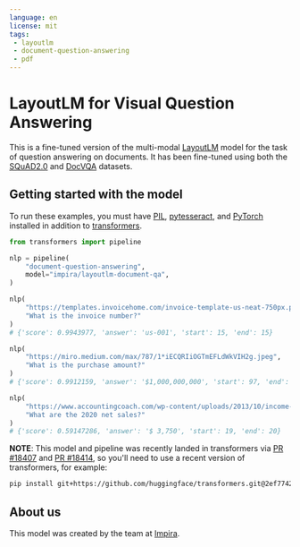 ```yaml
---
language: en
license: mit
tags:
 - layoutlm
 - document-question-answering
 - pdf
---
```


# LayoutLM for Visual Question Answering

This is a fine-tuned version of the multi-modal [LayoutLM](https://aka.ms/layoutlm) model for the task of question answering on documents. It has been fine-tuned using both the [SQuAD2.0](https://huggingface.co/datasets/squad_v2) and [DocVQA](https://www.docvqa.org/) datasets.

## Getting started with the model

To run these examples, you must have [PIL](https://pillow.readthedocs.io/en/stable/installation.html), [pytesseract](https://pypi.org/project/pytesseract/), and [PyTorch](https://pytorch.org/get-started/locally/) installed in addition to [transformers](https://huggingface.co/docs/transformers/index).

```python
from transformers import pipeline

nlp = pipeline(
    "document-question-answering",
    model="impira/layoutlm-document-qa",
)

nlp(
    "https://templates.invoicehome.com/invoice-template-us-neat-750px.png",
    "What is the invoice number?"
)
# {'score': 0.9943977, 'answer': 'us-001', 'start': 15, 'end': 15}

nlp(
    "https://miro.medium.com/max/787/1*iECQRIiOGTmEFLdWkVIH2g.jpeg",
    "What is the purchase amount?"
)
# {'score': 0.9912159, 'answer': '$1,000,000,000', 'start': 97, 'end': 97}

nlp(
    "https://www.accountingcoach.com/wp-content/uploads/2013/10/income-statement-example@2x.png",
    "What are the 2020 net sales?"
)
# {'score': 0.59147286, 'answer': '$ 3,750', 'start': 19, 'end': 20}
```

**NOTE**: This model and pipeline was recently landed in transformers via [PR #18407](https://github.com/huggingface/transformers/pull/18407) and [PR #18414](https://github.com/huggingface/transformers/pull/18414), so you'll need to use a recent version of transformers, for example:

```bash
pip install git+https://github.com/huggingface/transformers.git@2ef774211733f0acf8d3415f9284c49ef219e991
```

## About us

This model was created by the team at [Impira](https://www.impira.com/).
